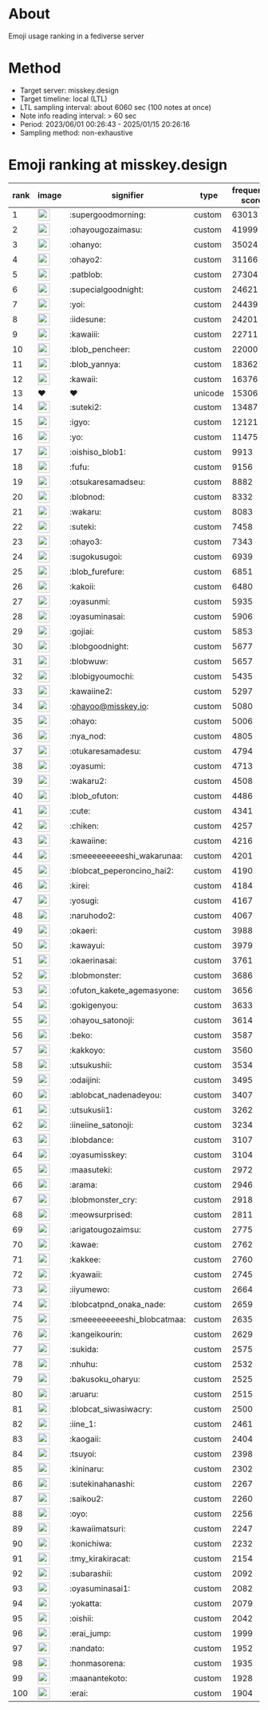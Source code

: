 # About
Emoji usage ranking in a fediverse server

# Method
- Target server: misskey.design
- Target timeline: local (LTL)
- LTL sampling interval: about 6060 sec (100 notes at once)
- Note info reading interval: > 60 sec
- Period: 2023/06/01 00:26:43 - 2025/01/15 20:26:16 
- Sampling method: non-exhaustive

# Emoji ranking at misskey.design

|rank|image|signifier|type|frequency score|
|----|----|----|----|----|
|1|<img height="24" src="https://misskey.design/emoji/supergoodmorning.webp">|:supergoodmorning:|custom|63013|
|2|<img height="24" src="https://misskey.design/emoji/ohayougozaimasu.webp">|:ohayougozaimasu:|custom|41999|
|3|<img height="24" src="https://misskey.design/emoji/ohanyo.webp">|:ohanyo:|custom|35024|
|4|<img height="24" src="https://misskey.design/emoji/ohayo2.webp">|:ohayo2:|custom|31166|
|5|<img height="24" src="https://misskey.design/emoji/patblob.webp">|:patblob:|custom|27304|
|6|<img height="24" src="https://misskey.design/emoji/supecialgoodnight.webp">|:supecialgoodnight:|custom|24621|
|7|<img height="24" src="https://misskey.design/emoji/yoi.webp">|:yoi:|custom|24439|
|8|<img height="24" src="https://misskey.design/emoji/iidesune.webp">|:iidesune:|custom|24201|
|9|<img height="24" src="https://misskey.design/emoji/kawaiii.webp">|:kawaiii:|custom|22711|
|10|<img height="24" src="https://misskey.design/emoji/blob_pencheer.webp">|:blob_pencheer:|custom|22000|
|11|<img height="24" src="https://misskey.design/emoji/blob_yannya.webp">|:blob_yannya:|custom|18362|
|12|<img height="24" src="https://misskey.design/emoji/kawaii.webp">|:kawaii:|custom|16376|
|13|❤|❤|unicode|15306|
|14|<img height="24" src="https://misskey.design/emoji/suteki2.webp">|:suteki2:|custom|13487|
|15|<img height="24" src="https://misskey.design/emoji/igyo.webp">|:igyo:|custom|12121|
|16|<img height="24" src="https://misskey.design/emoji/yo.webp">|:yo:|custom|11475|
|17|<img height="24" src="https://misskey.design/emoji/oishiso_blob1.webp">|:oishiso_blob1:|custom|9913|
|18|<img height="24" src="https://misskey.design/emoji/fufu.webp">|:fufu:|custom|9156|
|19|<img height="24" src="https://misskey.design/emoji/otsukaresamadseu.webp">|:otsukaresamadseu:|custom|8882|
|20|<img height="24" src="https://misskey.design/emoji/blobnod.webp">|:blobnod:|custom|8332|
|21|<img height="24" src="https://misskey.design/emoji/wakaru.webp">|:wakaru:|custom|8083|
|22|<img height="24" src="https://misskey.design/emoji/suteki.webp">|:suteki:|custom|7458|
|23|<img height="24" src="https://misskey.design/emoji/ohayo3.webp">|:ohayo3:|custom|7343|
|24|<img height="24" src="https://misskey.design/emoji/sugokusugoi.webp">|:sugokusugoi:|custom|6939|
|25|<img height="24" src="https://misskey.design/emoji/blob_furefure.webp">|:blob_furefure:|custom|6851|
|26|<img height="24" src="https://misskey.design/emoji/kakoii.webp">|:kakoii:|custom|6480|
|27|<img height="24" src="https://misskey.design/emoji/oyasunmi.webp">|:oyasunmi:|custom|5935|
|28|<img height="24" src="https://misskey.design/emoji/oyasuminasai.webp">|:oyasuminasai:|custom|5906|
|29|<img height="24" src="https://misskey.design/emoji/gojiai.webp">|:gojiai:|custom|5853|
|30|<img height="24" src="https://misskey.design/emoji/blobgoodnight.webp">|:blobgoodnight:|custom|5677|
|31|<img height="24" src="https://misskey.design/emoji/blobwuw.webp">|:blobwuw:|custom|5657|
|32|<img height="24" src="https://misskey.design/emoji/blobigyoumochi.webp">|:blobigyoumochi:|custom|5435|
|33|<img height="24" src="https://misskey.design/emoji/kawaiine2.webp">|:kawaiine2:|custom|5297|
|34|<img height="24" src="https://misskey.design/emoji/ohayoo.webp">|:ohayoo@misskey.io:|custom|5080|
|35|<img height="24" src="https://misskey.design/emoji/ohayo.webp">|:ohayo:|custom|5006|
|36|<img height="24" src="https://misskey.design/emoji/nya_nod.webp">|:nya_nod:|custom|4805|
|37|<img height="24" src="https://misskey.design/emoji/otukaresamadesu.webp">|:otukaresamadesu:|custom|4794|
|38|<img height="24" src="https://misskey.design/emoji/oyasumi.webp">|:oyasumi:|custom|4713|
|39|<img height="24" src="https://misskey.design/emoji/wakaru2.webp">|:wakaru2:|custom|4508|
|40|<img height="24" src="https://misskey.design/emoji/blob_ofuton.webp">|:blob_ofuton:|custom|4486|
|41|<img height="24" src="https://misskey.design/emoji/cute.webp">|:cute:|custom|4341|
|42|<img height="24" src="https://misskey.design/emoji/chiken.webp">|:chiken:|custom|4257|
|43|<img height="24" src="https://misskey.design/emoji/kawaiine.webp">|:kawaiine:|custom|4216|
|44|<img height="24" src="https://misskey.design/emoji/smeeeeeeeeeshi_wakarunaa.webp">|:smeeeeeeeeeshi_wakarunaa:|custom|4201|
|45|<img height="24" src="https://misskey.design/emoji/blobcat_peperoncino_hai2.webp">|:blobcat_peperoncino_hai2:|custom|4190|
|46|<img height="24" src="https://misskey.design/emoji/kirei.webp">|:kirei:|custom|4184|
|47|<img height="24" src="https://misskey.design/emoji/yosugi.webp">|:yosugi:|custom|4167|
|48|<img height="24" src="https://misskey.design/emoji/naruhodo2.webp">|:naruhodo2:|custom|4067|
|49|<img height="24" src="https://misskey.design/emoji/okaeri.webp">|:okaeri:|custom|3988|
|50|<img height="24" src="https://misskey.design/emoji/kawayui.webp">|:kawayui:|custom|3979|
|51|<img height="24" src="https://misskey.design/emoji/okaerinasai.webp">|:okaerinasai:|custom|3761|
|52|<img height="24" src="https://misskey.design/emoji/blobmonster.webp">|:blobmonster:|custom|3686|
|53|<img height="24" src="https://misskey.design/emoji/ofuton_kakete_agemasyone.webp">|:ofuton_kakete_agemasyone:|custom|3656|
|54|<img height="24" src="https://misskey.design/emoji/gokigenyou.webp">|:gokigenyou:|custom|3633|
|55|<img height="24" src="https://misskey.design/emoji/ohayou_satonoji.webp">|:ohayou_satonoji:|custom|3614|
|56|<img height="24" src="https://misskey.design/emoji/beko.webp">|:beko:|custom|3587|
|57|<img height="24" src="https://misskey.design/emoji/kakkoyo.webp">|:kakkoyo:|custom|3560|
|58|<img height="24" src="https://misskey.design/emoji/utsukushii.webp">|:utsukushii:|custom|3534|
|59|<img height="24" src="https://misskey.design/emoji/odaijini.webp">|:odaijini:|custom|3495|
|60|<img height="24" src="https://misskey.design/emoji/ablobcat_nadenadeyou.webp">|:ablobcat_nadenadeyou:|custom|3407|
|61|<img height="24" src="https://misskey.design/emoji/utsukusii1.webp">|:utsukusii1:|custom|3262|
|62|<img height="24" src="https://misskey.design/emoji/iineiine_satonoji.webp">|:iineiine_satonoji:|custom|3234|
|63|<img height="24" src="https://misskey.design/emoji/blobdance.webp">|:blobdance:|custom|3107|
|64|<img height="24" src="https://misskey.design/emoji/oyasumisskey.webp">|:oyasumisskey:|custom|3104|
|65|<img height="24" src="https://misskey.design/emoji/maasuteki.webp">|:maasuteki:|custom|2972|
|66|<img height="24" src="https://misskey.design/emoji/arama.webp">|:arama:|custom|2946|
|67|<img height="24" src="https://misskey.design/emoji/blobmonster_cry.webp">|:blobmonster_cry:|custom|2918|
|68|<img height="24" src="https://misskey.design/emoji/meowsurprised.webp">|:meowsurprised:|custom|2811|
|69|<img height="24" src="https://misskey.design/emoji/arigatougozaimsu.webp">|:arigatougozaimsu:|custom|2775|
|70|<img height="24" src="https://misskey.design/emoji/kawae.webp">|:kawae:|custom|2762|
|71|<img height="24" src="https://misskey.design/emoji/kakkee.webp">|:kakkee:|custom|2760|
|72|<img height="24" src="https://misskey.design/emoji/kyawaii.webp">|:kyawaii:|custom|2745|
|73|<img height="24" src="https://misskey.design/emoji/iiyumewo.webp">|:iiyumewo:|custom|2664|
|74|<img height="24" src="https://misskey.design/emoji/blobcatpnd_onaka_nade.webp">|:blobcatpnd_onaka_nade:|custom|2659|
|75|<img height="24" src="https://misskey.design/emoji/smeeeeeeeeeshi_blobcatmaa.webp">|:smeeeeeeeeeshi_blobcatmaa:|custom|2635|
|76|<img height="24" src="https://misskey.design/emoji/kangeikourin.webp">|:kangeikourin:|custom|2629|
|77|<img height="24" src="https://misskey.design/emoji/sukida.webp">|:sukida:|custom|2575|
|78|<img height="24" src="https://misskey.design/emoji/nhuhu.webp">|:nhuhu:|custom|2532|
|79|<img height="24" src="https://misskey.design/emoji/bakusoku_oharyu.webp">|:bakusoku_oharyu:|custom|2525|
|80|<img height="24" src="https://misskey.design/emoji/aruaru.webp">|:aruaru:|custom|2515|
|81|<img height="24" src="https://misskey.design/emoji/blobcat_siwasiwacry.webp">|:blobcat_siwasiwacry:|custom|2500|
|82|<img height="24" src="https://misskey.design/emoji/iine_1.webp">|:iine_1:|custom|2461|
|83|<img height="24" src="https://misskey.design/emoji/kaogaii.webp">|:kaogaii:|custom|2404|
|84|<img height="24" src="https://misskey.design/emoji/tsuyoi.webp">|:tsuyoi:|custom|2398|
|85|<img height="24" src="https://misskey.design/emoji/kininaru.webp">|:kininaru:|custom|2302|
|86|<img height="24" src="https://misskey.design/emoji/sutekinahanashi.webp">|:sutekinahanashi:|custom|2267|
|87|<img height="24" src="https://misskey.design/emoji/saikou2.webp">|:saikou2:|custom|2260|
|88|<img height="24" src="https://misskey.design/emoji/oyo.webp">|:oyo:|custom|2256|
|89|<img height="24" src="https://misskey.design/emoji/kawaiimatsuri.webp">|:kawaiimatsuri:|custom|2247|
|90|<img height="24" src="https://misskey.design/emoji/konichiwa.webp">|:konichiwa:|custom|2232|
|91|<img height="24" src="https://misskey.design/emoji/tmy_kirakiracat.webp">|:tmy_kirakiracat:|custom|2154|
|92|<img height="24" src="https://misskey.design/emoji/subarashii.webp">|:subarashii:|custom|2092|
|93|<img height="24" src="https://misskey.design/emoji/oyasuminasai1.webp">|:oyasuminasai1:|custom|2082|
|94|<img height="24" src="https://misskey.design/emoji/yokatta.webp">|:yokatta:|custom|2079|
|95|<img height="24" src="https://misskey.design/emoji/oishii.webp">|:oishii:|custom|2042|
|96|<img height="24" src="https://misskey.design/emoji/erai_jump.webp">|:erai_jump:|custom|1999|
|97|<img height="24" src="https://misskey.design/emoji/nandato.webp">|:nandato:|custom|1952|
|98|<img height="24" src="https://misskey.design/emoji/honmasorena.webp">|:honmasorena:|custom|1935|
|99|<img height="24" src="https://misskey.design/emoji/maanantekoto.webp">|:maanantekoto:|custom|1928|
|100|<img height="24" src="https://misskey.design/emoji/erai.webp">|:erai:|custom|1904|
